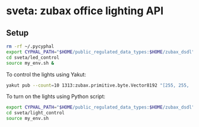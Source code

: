# sveta: zubax office lighting API

## Setup

```bash
rm -rf ~/.pycyphal
export CYPHAL_PATH="$HOME/public_regulated_data_types:$HOME/zubax_dsdl"
cd sveta/led_control
source my_env.sh &
```

To control the lights using Yakut:

```bash
yakut pub --count=10 1313:zubax.primitive.byte.Vector8192 "[255, 255, ..., 255]"
```

To turn on the lights using Python script:

```bash
export CYPHAL_PATH="$HOME/public_regulated_data_types:$HOME/zubax_dsdl"
cd sveta/light_control
source my_env.sh
```
